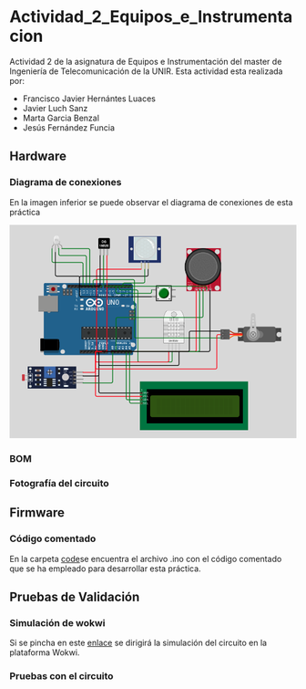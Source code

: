 # Actividad_2_Equipos_e_Instrumentacion
Actividad 2 de la asignatura de Equipos e Instrumentación del master de Ingeniería de Telecomunicación de la UNIR. Esta actividad esta realizada por:

- Francisco Javier Hernántes Luaces
- Javier Luch Sanz
- Marta Garcia Benzal
- Jesús Fernández Funcia

## Hardware
### Diagrama de conexiones
En la imagen inferior se puede observar el diagrama de conexiones de esta práctica

![Diagrama de conexiones](img/Diagrama_de_conexiones.png)
### BOM
### Fotografía del circuito
## Firmware
### Código comentado
En la carpeta [code](code "codigo")se encuentra el archivo .ino con el código comentado que se ha empleado para desarrollar esta práctica.

## Pruebas de Validación
### Simulación de wokwi
Si se pincha en este [enlace](https://wokwi.com/projects/399113513141451777 "wokwi") se dirigirá la simulación del circuito en la plataforma Wokwi.
### Pruebas con el circuito
